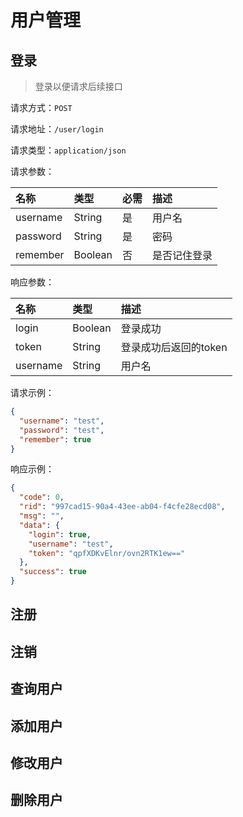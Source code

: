 # 用户管理

## 登录

> 登录以便请求后续接口

请求方式：`POST`

请求地址：`/user/login`

请求类型：`application/json`

请求参数：

| 名称       | 类型      | 必需   | 描述     |
| :------- | :------ | :--- | :----- |
| username | String  | 是    | 用户名    |
| password | String  | 是    | 密码     |
| remember | Boolean | 否    | 是否记住登录 |

响应参数：

| 名称       | 类型      | 描述            |
| :------- | :------ | :------------ |
| login    | Boolean | 登录成功          |
| token    | String  | 登录成功后返回的token |
| username | String  | 用户名           |

请求示例：

```json
{
  "username": "test",
  "password": "test",
  "remember": true
}
```

响应示例：

```json
{
  "code": 0,
  "rid": "997cad15-90a4-43ee-ab04-f4cfe28ecd08",
  "msg": "",
  "data": {
    "login": true,
    "username": "test",
    "token": "qpfXDKvElnr/ovn2RTK1ew=="
  },
  "success": true
}
```

## 注册

## 注销

## 查询用户

## 添加用户

## 修改用户

## 删除用户

